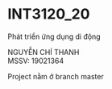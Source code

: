# INT3120_20
 Phát triển ứng dụng di động    
 
  NGUYỄN CHÍ THANH  
  MSSV: 19021364
  
  Project nằm ở branch master
  
  


